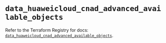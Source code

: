 # `data_huaweicloud_cnad_advanced_available_objects`

Refer to the Terraform Registry for docs: [`data_huaweicloud_cnad_advanced_available_objects`](https://registry.terraform.io/providers/huaweicloud/huaweicloud/1.71.1/docs/data-sources/cnad_advanced_available_objects).
